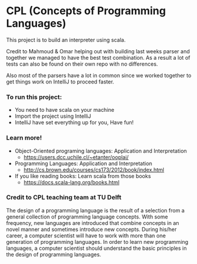 # CPL (Concepts of Programming Languages)

This project is to build an interpreter using scala.

Credit to Mahmoud & Omar helping out with building last weeks parser and 
together we managed to have the best test combination.
As a result a lot of tests can also be found on their own repo with no differences.

Also most of the parsers have a lot in common since we worked together to get
things work on IntelliJ to proceed faster.

### To run this project:
- You need to have scala on your machine
- Import the project using IntelliJ 
- IntelliJ have set everything up for you, Have fun!

### Learn more!
- Object-Oriented programing languages: Application and Interpretation
    - https://users.dcc.uchile.cl/~etanter/ooplai/
- Programming Languages: Application and Interpretation
    - http://cs.brown.edu/courses/cs173/2012/book/index.html
- If you like reading books: Learn scala from those books
    - https://docs.scala-lang.org/books.html

### Credit to CPL teaching team at TU Delft 
The design of a programming language is the result of a selection from a general collection of programming language concepts. With some frequency, new languages are introduced that combine concepts in an novel manner and sometimes introduce new concepts. During his/her career, a computer scientist will have to work with more than one generation of programming languages. In order to learn new programming languages, a computer scientist should understand the basic principles in the design of programming languages.
